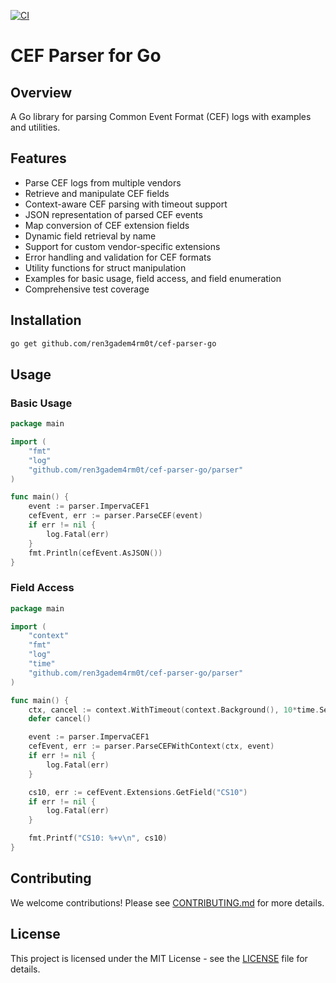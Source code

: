 [![CI](https://github.com/ren3gadem4rm0t/cef-parser-go/actions/workflows/ci.yml/badge.svg)](https://github.com/ren3gadem4rm0t/cef-parser-go/actions/workflows/ci.yml)

# CEF Parser for Go

## Overview
A Go library for parsing Common Event Format (CEF) logs with examples and utilities.

## Features
- Parse CEF logs from multiple vendors
- Retrieve and manipulate CEF fields
- Context-aware CEF parsing with timeout support
- JSON representation of parsed CEF events
- Map conversion of CEF extension fields
- Dynamic field retrieval by name
- Support for custom vendor-specific extensions
- Error handling and validation for CEF formats
- Utility functions for struct manipulation
- Examples for basic usage, field access, and field enumeration
- Comprehensive test coverage

## Installation
```bash
go get github.com/ren3gadem4rm0t/cef-parser-go
```

## Usage
### Basic Usage
```go
package main

import (
    "fmt"
    "log"
    "github.com/ren3gadem4rm0t/cef-parser-go/parser"
)

func main() {
    event := parser.ImpervaCEF1
    cefEvent, err := parser.ParseCEF(event)
    if err != nil {
        log.Fatal(err)
    }
    fmt.Println(cefEvent.AsJSON())
}
```

### Field Access
```go
package main

import (
    "context"
    "fmt"
    "log"
    "time"
    "github.com/ren3gadem4rm0t/cef-parser-go/parser"
)

func main() {
    ctx, cancel := context.WithTimeout(context.Background(), 10*time.Second)
    defer cancel()

    event := parser.ImpervaCEF1
    cefEvent, err := parser.ParseCEFWithContext(ctx, event)
    if err != nil {
        log.Fatal(err)
    }

    cs10, err := cefEvent.Extensions.GetField("CS10")
    if err != nil {
        log.Fatal(err)
    }

    fmt.Printf("CS10: %+v\n", cs10)
}
```

## Contributing
We welcome contributions! Please see [CONTRIBUTING.md](./CONTRIBUTING.md) for more details.

## License
This project is licensed under the MIT License - see the [LICENSE](./LICENSE) file for details.